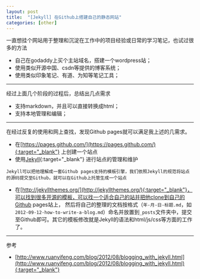 ```yaml
---
layout: post
title:  "[Jekyll] 在Github上搭建自己的静态网站"
categories: [other]
---
```


一直想挂个网站用于整理和沉淀在工作中的项目经验或日常的学习笔记，也试过很多的方法

* 自己在godaddy上买个主站域名，搭建一个wordpress站；
* 使用类似开源中国、csdn等提供的博客系统；
* 使用类似印象笔记、有道、为知等笔记工具；

---------------------

经过上面几个阶段的过程后，总结出几点需求

* 支持markdown，并且可以直接转换成html；
* 支持本地管理和编辑；

---------------------

在经过反复的使用和网上查找，发现Github pages就可以满足我上述的几需求。

* 在[https://pages.github.com/](https://pages.github.com/){:target="_blank"} 上创建一个站点
* 使用[Jekyll](http://jekyllcn.com/docs/quickstart/){:target="_blank"} 进行站点的管理和维护

```
Jekyll可以把他理解成一套Github pages支持的模板引擎，我们依照Jekyll的规范将站点的源码提交至Github，就可以在Github上托管生成一个站点
```

* 在[http://jekyllthemes.org/](http://jekyllthemes.org/){:target="_blank"}，可以找到很多开源的模板，可以找一个适合自己的站并把他clone到自己的Github pages站上，
然后将自己的整理的文档按格式（`年-月-日-标题.md`，如`2012-09-12-how-to-write-a-blog.md`）命名并放置到`_posts`文件夹中，提交至Github即可。其它的模板修改就是Jekyll的语法和html/js/css等方面的工作了。

---------------------

参考

+ [http://www.ruanyifeng.com/blog/2012/08/blogging_with_jekyll.html](http://www.ruanyifeng.com/blog/2012/08/blogging_with_jekyll.html){:target="_blank"}
